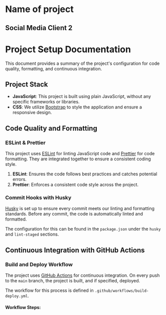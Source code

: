# Name of project
## Social Media Client 2

# Project Setup Documentation

This document provides a summary of the project's configuration for code quality, formatting, and continuous integration.

## Project Stack

- **JavaScript**: This project is built using plain JavaScript, without any specific frameworks or libraries.
- **CSS**: We utilize [Bootstrap](https://getbootstrap.com/) to style the application and ensure a responsive design.

## Code Quality and Formatting

### ESLint & Prettier

This project uses [ESLint](https://eslint.org/) for linting JavaScript code and [Prettier](https://prettier.io/) for code formatting. They are integrated together to ensure a consistent coding style.

1. **ESLint**: Ensures the code follows best practices and catches potential errors.
2. **Prettier**: Enforces a consistent code style across the project.

### Commit Hooks with Husky

[Husky](https://typicode.github.io/husky/) is set up to ensure every commit meets our linting and formatting standards. Before any commit, the code is automatically linted and formatted.

The configuration for this can be found in the `package.json` under the `husky` and `lint-staged` sections.

## Continuous Integration with GitHub Actions

### Build and Deploy Workflow

The project uses [GitHub Actions](https://github.com/features/actions) for continuous integration. On every push to the `main` branch, the project is built, and if specified, deployed.

The workflow for this process is defined in `.github/workflows/build-deploy.yml`.

#### Workflow Steps:

